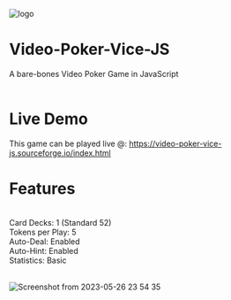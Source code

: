 ![logo](https://github.com/lexterror/Video-Poker-Vice-JS/assets/16135535/cb83aeef-d3aa-4ea7-b00b-9eda5a144ac8)

# Video-Poker-Vice-JS<br>
A bare-bones Video Poker Game in JavaScript<br>
<br>
# Live Demo<br>
This game can be played live @: https://video-poker-vice-js.sourceforge.io/index.html
# Features
<br>
Card Decks: 1 (Standard 52)<br>
Tokens per Play: 5<br>
Auto-Deal: Enabled<br>
Auto-Hint: Enabled<br>
Statistics: Basic<br><br>

![Screenshot from 2023-05-26 23 54 35](https://github.com/lexterror/Video-Poker-Vice-JS/assets/16135535/ec1f6d48-63f8-4e04-ad82-4fc500bdd3f2)
